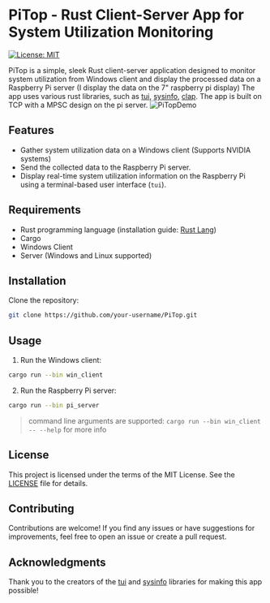 # PiTop - Rust Client-Server App for System Utilization Monitoring

[![License: MIT](https://img.shields.io/badge/License-MIT-yellow.svg)](https://opensource.org/licenses/MIT)

PiTop is a simple, sleek Rust client-server application designed to monitor system utilization from Windows client and display the processed data on a Raspberry Pi server (I display the data on the 7" raspberry pi display) The app uses various rust libraries, such as [tui](https://docs.rs/tui/latest/tui/), [sysinfo](https://docs.rs/sysinfo/latest/sysinfo/), [clap](https://docs.rs/clap/latest/clap/). The app is built on TCP with a MPSC design on the pi server.
![PiTopDemo](https://github.com/ljkeller/pitop/assets/44109284/f1ecf218-8e23-4af0-b500-77496f0eb8fa)

## Features

- Gather system utilization data on a Windows client (Supports NVIDIA systems)
- Send the collected data to the Raspberry Pi server.
- Display real-time system utilization information on the Raspberry Pi using a terminal-based user interface (`tui`).

## Requirements

- Rust programming language (installation guide: [Rust Lang](https://www.rust-lang.org/learn/get-started))
- Cargo
- Windows Client
- Server (Windows and Linux supported)

## Installation
Clone the repository:

```bash
git clone https://github.com/your-username/PiTop.git
```

## Usage

1. Run the Windows client:

```bash
cargo run --bin win_client
```

2. Run the Raspberry Pi server:

```bash
cargo run --bin pi_server
```
> command line arguments are supported: `cargo run --bin win_client -- --help` for more info

## License

This project is licensed under the terms of the MIT License. See the [LICENSE](LICENSE) file for details.

## Contributing

Contributions are welcome! If you find any issues or have suggestions for improvements, feel free to open an issue or create a pull request.

## Acknowledgments
Thank you to the creators of the [tui](https://docs.rs/tui/latest/tui/) and [sysinfo](https://docs.rs/sysinfo/latest/sysinfo/) libraries for making this app possible!
